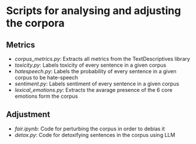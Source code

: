 # Scripts for analysing and adjusting the corpora

## Metrics
- _corpus_metrics.py_: Extracts all metrics from the TextDescriptives library
- _toxicity.py_: Labels toxicity of every sentence in a given corpus
- _hatespeech.py_: Labels the probability of every sentence in a given corpus to be hate-speech
- _sentiment.py_: Labels sentiment of every sentence in a given corpus
- _lexical_emotions.py_: Extracts the avarage presence of the 6 core emotions form the corpus

## Adjustment
- _fair.ipynb_: Code for perturbing the corpus in order to debias it
- _detox.py_: Code for detoxifying sentences in the corpus using LLM
